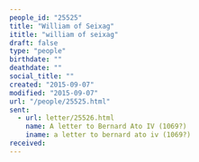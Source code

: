 ```yaml
---
people_id: "25525"
title: "William of Seixag"
ititle: "william of seixag"
draft: false
type: "people"
birthdate: ""
deathdate: ""
social_title: ""
created: "2015-09-07"
modified: "2015-09-07"
url: "/people/25525.html"
sent:
  - url: letter/25526.html
    name: A letter to Bernard Ato IV (1069?)
    iname: a letter to bernard ato iv (1069?)
received:
---
```

